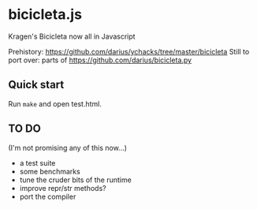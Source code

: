 bicicleta.js
============

Kragen's Bicicleta now all in Javascript

Prehistory: https://github.com/darius/ychacks/tree/master/bicicleta
Still to port over: parts of https://github.com/darius/bicicleta.py

## Quick start

Run `make` and open test.html.

## TO DO

(I'm not promising any of this now...)

* a test suite
* some benchmarks
* tune the cruder bits of the runtime
* improve repr/str methods?
* port the compiler
